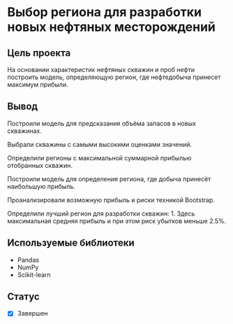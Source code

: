 # Выбор региона для разработки новых нефтяных месторождений

## Цель проекта
На основании характеристик нефтяных скважин и проб нефти построить модель, определяющую регион, где нефтедобыча принесет максимум прибыли.

## Вывод
Построили модель для предсказания объёма запасов в новых скважинах. 

Выбрали скважины с самыми высокими оценками значений. 

Определили регионы с максимальной суммарной прибылью отобранных скважин. 

Построили модель для определения региона, где добыча принесёт наибольшую прибыль. 

Проанализировали возможную прибыль и риски техникой Bootstrap. 

Определили лучший регион для разработки скважин: 1. Здесь максимальная средняя прибыль и при этом риск убытков меньше 2.5%.

## Используемые библиотеки
- Pandas
- NumPy
- Scikit-learn

## Статус
- [x] Завершен
